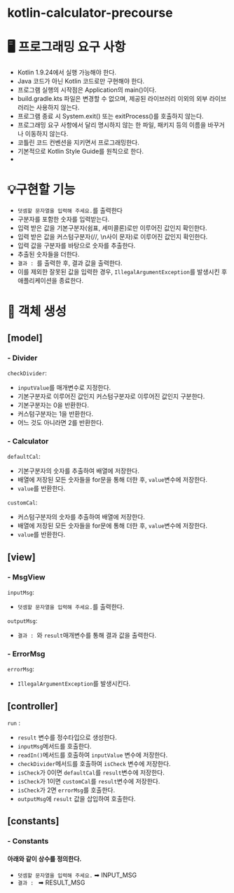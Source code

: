 # kotlin-calculator-precourse

# 🖥️ 프로그래밍 요구 사항
- Kotlin 1.9.24에서 실행 가능해야 한다.
- Java 코드가 아닌 Kotlin 코드로만 구현해야 한다.
- 프로그램 실행의 시작점은 Application의 main()이다.
- build.gradle.kts 파일은 변경할 수 없으며, 제공된 라이브러리 이외의 외부 라이브러리는 사용하지 않는다.
- 프로그램 종료 시 System.exit() 또는 exitProcess()를 호출하지 않는다.
- 프로그래밍 요구 사항에서 달리 명시하지 않는 한 파일, 패키지 등의 이름을 바꾸거나 이동하지 않는다.
- 코틀린 코드 컨벤션을 지키면서 프로그래밍한다.
- 기본적으로 Kotlin Style Guide를 원칙으로 한다.
- 


# 💡구현할 기능
- `덧셈할 문자열을 입력해 주세요.`를 출력한다
- 구분자를 포함한 숫자를 입력받는다.
- 입력 받은 값을 기본구분자(쉼표, 세미콜론)로만 이루어진 값인지 확인한다.
- 입력 받은 값을 커스텀구분자(//, \n사이 문자)로 이루어진 값인지 확인한다.
- 입력 값을 구분자를 바탕으로 숫자를 추출한다.
- 추출된 숫자들을 더한다.
- `결과 : `를 출력한 후, 결과 값을 출력한다.
- 이를 제외한 잘못된 값을 입력한 경우, `IllegalArgumentException`를 발생시킨 후 애플리케이션을 종료한다.

# 👥 객체 생성

## [model]
### - Divider
`checkDivider`: 
- `inputValue`를 매개변수로 지정한다. 
- 기본구분자로 이루어진 값인지 커스텀구분자로 이루어진 값인지 구분한다.
- 기본구분자는 0을 반환한다.
- 커스텀구분자는 1을 반환한다.
- 어느 것도 아니라면 2를 반환한다.

### - Calculator
`defaultCal`:
- 기본구분자의 숫자를 추출하여 배열에 저장한다.
- 배열에 저장된 모든 숫자들을 for문을 통해 더한 후, `value`변수에 저장한다.
- `value`를 반환한다.

`customCal`: 
- 커스텀구분자의 숫자를 추출하여 배열에 저장한다.
- 배열에 저장된 모든 숫자들을 for문에 통해 더한 후, `value`변수에 저장한다.
- `value`를 반환한다.

## [view]
### - MsgView
`inputMsg`: 
- `덧셈할 문자열을 입력해 주세요.`를 출력한다.


`outputMsg`: 
- `결과 : `와 `result`매개변수를 통해 결과 값을 출력한다.

### - ErrorMsg
`errorMsg`: 
- `IllegalArgumentException`를 발생시킨다.

## [controller]
`run` :
- `result` 변수를 정수타입으로 생성한다.
- `inputMsg`메서드를 호출한다.
- `readIn()`메서드를 호출하여 `inputValue` 변수에 저장한다.
- `checkDivider`메서드를 호출하여 `isCheck` 변수에 저장한다.
- `isCheck`가 0이면 `defaultCal`를 `result`변수에 저장한다.
- `isCheck`가 1이면 `customCal`를 `result`변수에 저장한다.
- `isCheck`가 2면 `errorMsg`를 호출한다.
- `outputMsg`에 `result` 값을 삽입하여 호출한다.


## [constants]
### - Constants
#### 아래와 같이 상수를 정의한다.
- `덧셈할 문자열을 입력해 주세요.` ➡ INPUT_MSG
- `결과 : ` ➡ RESULT_MSG


